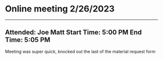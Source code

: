  # Online meeting 2/26/2023

---
Attended: Joe Matt
Start Time: 5:00 PM
End Time: 5:05 PM
---

Meeting was super quick, knocked out the last of the material request form
